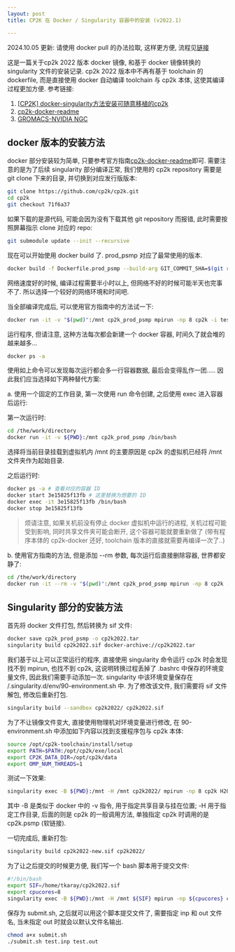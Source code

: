 ```yaml
---
layout: post
title: CP2K 在 Docker / Singularity 容器中的安装 (v2022.1)

---
```


2024.10.05 更新: 请使用 docker pull 的办法拉取, 这样更方便, 流程见[链接](https://github.com/cp2k/cp2k-containers) 


这是一篇关于cp2k 2022 版本 docker 镜像, 和基于 docker 镜像转换的 singularity 文件的安装记录.
cp2k 2022 版本中不再有基于 toolchain 的 dockerfile, 而是直接使用 docker 自动编译 toolchain 与 cp2k 本体, 这使其编译过程更加方便. 
参考链接:

1. [[CP2K] docker-singularity方法安装可随意移植的cp2k](http://bbs.keinsci.com/thread-25773-1-1.html)
2. [cp2k-docker-readme](https://github.com/cp2k/cp2k/tree/master/tools/docker)
3. [GROMACS-NVIDIA NGC](https://catalog.ngc.nvidia.com/orgs/hpc/containers/gromacs)


## docker 版本的安装方法

docker 部分安装较为简单, 只要参考官方指南[cp2k-docker-readme](https://github.com/cp2k/cp2k/tree/master/tools/docker)即可. 需要注意的是为了后续 singularity 部分编译正常, 我们使用的 cp2k repository 需要是 git clone 下来的目录, 并切换到对应发行版版本:

```bash
git clone https://github.com/cp2k/cp2k.git
cd cp2k
git checkout 71f6a37
```

如果下载的是源代码, 可能会因为没有下载其他 git repository 而报错, 此时需要按照屏幕指示 clone 对应的 repo:

```bash
git submodule update --init --recursive
```

现在可以开始使用 docker build 了. prod_psmp 对应了最常使用的版本.

```bash
docker build -f Dockerfile.prod_psmp --build-arg GIT_COMMIT_SHA=$(git rev-parse HEAD) -t cp2k_prod_psmp ../../
```

网络速度好的时候, 编译过程需要半小时以上, 但网络不好的时候可能半天也完事不了. 所以选择一个较好的网络环境和时间吧.

当全部编译完成后, 可以使用官方指南中的方法试一下:

```bash
docker run -it -v "$(pwd)":/mnt cp2k_prod_psmp mpirun -np 8 cp2k -i test.inp -o test.out
```

运行程序, 但请注意, 这种方法每次都会新建一个 docker 容器, 时间久了就会堆的越来越多...

```bash
docker ps -a
```

使用如上命令可以发现每次运行都会多一行容器数据, 最后会变得乱作一团..... 因此我们应当选择如下两种替代方案:

a. 使用一个固定的工作目录, 第一次使用 run 命令创建, 之后使用 exec 进入容器后运行:

第一次运行时:

```bash
cd /the/work/directory
docker run -it -v ${PWD}:/mnt cp2k_prod_psmp /bin/bash
```

选择将当前目录挂载到虚拟机内 /mnt 的主要原因是 cp2k 的虚拟机已经将 /mnt 文件夹作为起始目录.

之后运行时:

```bash
docker ps -a # 查看对应的容器 ID
docker start 3e15825f13fb # 这里替换为想要的 ID
docker exec -it 3e15825f13fb /bin/bash
docker stop 3e15825f13fb
```

> 烦请注意, 如果关机前没有停止 docker 虚拟机中运行的进程, 关机过程可能受到影响, 同时共享文件夹可能会断开, 这个容器可能就要重新做了 (带有程序本体的 cp2k-docker 还好, toolchain 版本的直接就需要再编译一次了..)

b. 使用官方指南的方法, 但是添加 --rm 参数, 每次运行后直接删除容器, 世界都安静了:

```bash
cd /the/work/directory
docker run -it --rm -v "$(pwd)":/mnt cp2k_prod_psmp mpirun -np 8 cp2k -i test.inp -o test.out
```

## Singularity 部分的安装方法

首先将 docker 文件打包, 然后转换为 sif 文件:

```bash
docker save cp2k_prod_psmp -o cp2k2022.tar
singularity build cp2k2022.sif docker-archive://cp2k2022.tar
```

我们基于以上可以正常运行的程序, 直接使用 singularity 命令运行 cp2k 时会发现找不到 mpirun, 也找不到 cp2k, 这说明转换过程丢掉了 .bashrc 中保存的环境变量文件, 因此我们需要手动添加一次. singularity 中该环境变量保存在 /.singularity.d/env/90-environment.sh 中. 为了修改该文件, 我们需要将 sif 文件解包, 修改后重新打包.

```bash
singularity build --sandbox cp2k2022/ cp2k2022.sif
```

为了不让镜像文件变大, 直接使用物理机对环境变量进行修改, 在 90-environment.sh 中添加如下内容以找到支援程序包与 cp2k 本体:

```bash
source /opt/cp2k-toolchain/install/setup
export PATH=$PATH:/opt/cp2k/exe/local
export CP2K_DATA_DIR=/opt/cp2k/data
export OMP_NUM_THREADS=1
```

测试一下效果:

```bash
singularity exec -B ${PWD}:/mnt -H /mnt cp2k2022/ mpirun -np 8 cp2k H2O-hybrid-b3lyp.inp |tee H2O-hybrid-b3lyp.out
```
其中 -B 是类似于 docker 中的 -v 指令, 用于指定共享目录与挂在位置; -H 用于指定工作目录, 后面的则是 cp2k 的一般调用方法, 单独指定 cp2k 时调用的是 cp2k.psmp (软链接).

一切完成后, 重新打包:

```bash
singularity build cp2k2022-new.sif cp2k2022/
```

为了让之后提交的时候更方便, 我们写一个 bash 脚本用于提交文件:

```bash
#!/bin/bash
export SIF=/home/tkaray/cp2k2022.sif
export cpucores=8
singularity exec -B ${PWD}:/mnt -H /mnt ${SIF} mpirun -np ${cpucores} cp2k.psmp $1 |tee ${2:-cp2k.out}
```

保存为 submit.sh, 之后就可以用这个脚本提交文件了, 需要指定 inp 和 out 文件名, 当未指定 out 时就会以默认文件名输出.

```bash
chmod a+x submit.sh
./submit.sh test.inp test.out
```